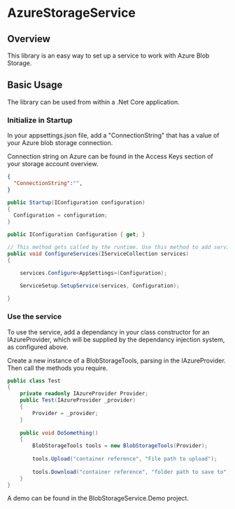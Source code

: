 # AzureStorageService

## Overview

This library is an easy way to set up a service to work with Azure Blob Storage. 

## Basic Usage

The library can be used from within a .Net Core application.

### Initialize in Startup

In your appsettings.json file, add a "ConnectionString" that has a value of your Azure blob storage connection.

Connection string on Azure can be found in the Access Keys section of your storage account overview.

``` JSON
{
  "ConnectionString":"",
}
```

``` C#
public Startup(IConfiguration configuration)
{
  Configuration = configuration;
}

public IConfiguration Configuration { get; }

// This method gets called by the runtime. Use this method to add services to the container.
public void ConfigureServices(IServiceCollection services)
{

    services.Configure<AppSettings>(Configuration);

    ServiceSetup.SetupService(services, Configuration);
   
}
```

### Use the service

To use the service, add a dependancy in your class constructor for an IAzureProvider, which will be supplied by the dependancy injection system, as configured above.

Create a new instance of a BlobStorageTools, parsing in the IAzureProvider. Then call the methods you require.

``` C#
public class Test
{
    private readonly IAzureProvider Provider;
    public Test(IAzureProvider _provider)
    {
        Provider = _provider;
    }
    
    public void DoSomething()
    {
        BlobStorageTools tools = new BlobStorageTools(Provider);
        
        tools.Upload("container reference", "File path to upload");
        
        tools.Download("container reference", "folder path to save to", "filename to download");
    }
}
```

A demo can be found in the BlobStorageService.Demo project.
